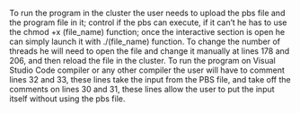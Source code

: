To run the program in the cluster the user needs to upload the pbs file and the program file in it; control if the pbs can execute, if it can’t he has to use the chmod +x (file_name) function; once the interactive section is open he can simply launch it with ./(file_name) function. 
To change the number of threads he will need to open the file and change it manually at lines 178 and 206, and then reload the file in the cluster.
To run the program on Visual Studio Code compiler or any other compiler the user will have to comment lines 32 and 33, these lines take the input from the PBS file, and take off the comments on lines 30 and 31, these lines allow the user to put the input itself without using the pbs file. 
